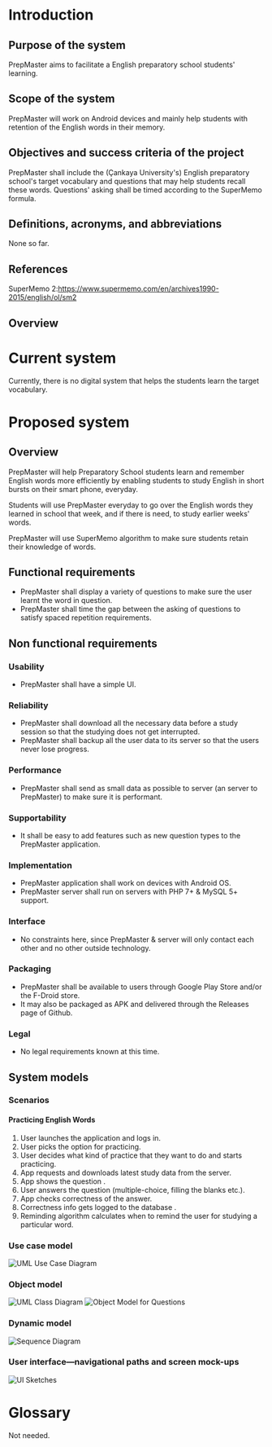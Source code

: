 # Introduction
## Purpose of the system
PrepMaster aims to facilitate a English preparatory school students' learning.
## Scope of the system
PrepMaster will work on Android devices and mainly help students with retention of the English words in their memory.
## Objectives and success criteria of the project
PrepMaster shall include the (Çankaya University's) English preparatory school's target vocabulary and questions that may help students recall these words. Questions' asking shall be timed according to the SuperMemo formula.
## Definitions, acronyms, and abbreviations
None so far.
## References
SuperMemo 2:https://www.supermemo.com/en/archives1990-2015/english/ol/sm2
## Overview
# Current system
Currently, there is no digital system that helps the students learn the target vocabulary.
# Proposed system
## Overview
PrepMaster will help Preparatory School students learn and remember English words more efficiently by enabling students to study English in short bursts on their smart phone, everyday. 

Students will use PrepMaster everyday to go over the English words they learned in school that week, and if there is need, to study earlier weeks' words.

PrepMaster will use SuperMemo algorithm to make sure students retain their knowledge of words.

## Functional requirements
- PrepMaster shall display a variety of questions to make sure the user learnt the word in question.
- PrepMaster shall time the gap between the asking of questions to satisfy spaced repetition requirements.


## Non functional requirements
### Usability
- PrepMaster shall have a simple UI.

### Reliability
- PrepMaster shall download all the necessary data before a study session so that the studying does not get interrupted.
- PrepMaster shall backup all the user data to its server so that the users never lose progress.

### Performance
- PrepMaster shall send as small data as possible to server (an server to PrepMaster) to make sure it is performant.

### Supportability
- It shall be easy to add features such as new question types to the PrepMaster application.

### Implementation
- PrepMaster application shall work on devices with Android OS.
- PrepMaster server shall run on servers with PHP 7+ & MySQL 5+ support.

### Interface
- No constraints here, since PrepMaster & server will only contact each other and no other outside technology.

### Packaging
- PrepMaster  shall be available to users through Google Play Store and/or the F-Droid store.
- It may also be packaged as APK and delivered through the Releases page of Github.

### Legal
- No legal requirements known at this time.

## System models
### Scenarios
#### Practicing English Words
1. User launches the application and logs in.
2. User picks the option for practicing.
3. User decides what kind of practice that they want to do and starts practicing.
4. App requests and downloads latest study data from the server.
5. App shows the question .
6. User answers the question (multiple-choice, filling the blanks etc.).
7. App checks correctness of the answer.
8. Correctness info gets logged to the database .
9. Reminding algorithm calculates when to remind the user for studying a particular word.

### Use case model
![UML Use Case Diagram](uml.png "UML Use Case Diagram")

### Object model
![UML Class Diagram](UMLClassDforAndroid.svg "PrepMaster Class Diagram for Android Frontend")
![Object Model for Questions](abstractobjectmodel.png "Object Model for Questions")

### Dynamic model
![Sequence Diagram](Sequence.png "Sequence Diagram")

### User interface—navigational paths and screen mock-ups
![UI Sketches](ui.png "PrepMaster UI")

# Glossary
Not needed.